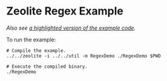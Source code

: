 # Zeolite Regex Example

*Also see
[a highlighted version of the example code](https://ta0kira.github.io/zeolite/example/regex/index.html).*

To run the example:

```shell
# Compile the example.
../../zeolite -i ../../util -m RegexDemo ./RegexDemo $PWD

# Execute the compiled binary.
./RegexDemo
```
